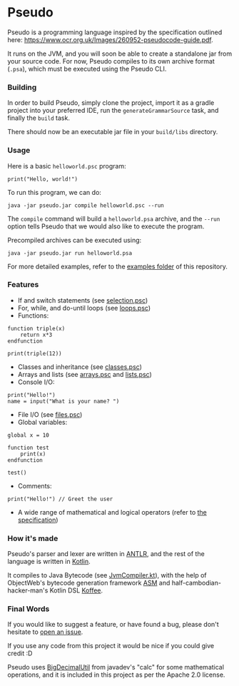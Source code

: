 # Pseudo

Pseudo is a programming language inspired by the specification outlined here: https://www.ocr.org.uk/Images/260952-pseudocode-guide.pdf.

It runs on the JVM, and you will soon be able to create a standalone jar from your source code. For now, Pseudo compiles to its own archive format (`.psa`), which must be executed using the Pseudo CLI.

### Building
In order to build Pseudo, simply clone the project, import it as a gradle project into your preferred IDE, run the `generateGrammarSource` task, and finally the `build` task.

There should now be an executable jar file in your `build/libs` directory.
### Usage
Here is a basic `helloworld.psc` program:
```
print("Hello, world!")
```
To run this program, we can do:

```
java -jar pseudo.jar compile helloworld.psc --run
```

The `compile` command will build a `helloworld.psa` archive, and the `--run` option tells Pseudo that we would also like to execute the program.

Precompiled archives can be executed using:
```
java -jar pseudo.jar run helloworld.psa
```

For more detailed examples, refer to the [examples folder](https://github.com/LlamaLad7/pseudo-kt/tree/master/examples) of this repository.

### Features
* If and switch statements (see [selection.psc](https://github.com/LlamaLad7/pseudo-kt/blob/master/examples/selection.psc))
* For, while, and do-until loops (see [loops.psc](https://github.com/LlamaLad7/pseudo-kt/blob/master/examples/loops.psc))
* Functions:
```
function triple(x)
    return x*3
endfunction

print(triple(12))
```
* Classes and inheritance (see [classes.psc](https://github.com/LlamaLad7/pseudo-kt/blob/master/examples/classes.psc))
* Arrays and lists (see [arrays.psc](https://github.com/LlamaLad7/pseudo-kt/blob/master/examples/arrays.psc) and [lists.psc](https://github.com/LlamaLad7/pseudo-kt/blob/master/examples/lists.psc))
* Console I/O:
```
print("Hello!")
name = input("What is your name? ")
```
* File I/O (see [files.psc](https://github.com/LlamaLad7/pseudo-kt/blob/master/examples/files.psc))
* Global variables:
```
global x = 10

function test
    print(x)
endfunction

test()
```
* Comments:
```
print("Hello!") // Greet the user
```
* A wide range of mathematical and logical operators (refer to [the specification](https://www.ocr.org.uk/Images/260952-pseudocode-guide.pdf))

### How it's made
Pseudo's parser and lexer are written in [ANTLR](https://www.antlr.org/), and the rest of the language is written in [Kotlin](https://kotlinlang.org/).

It compiles to Java Bytecode (see [JvmCompiler.kt](https://github.com/LlamaLad7/pseudo-kt/blob/master/src/main/kotlin/com/llamalad7/pseudo/compilation/JvmCompiler.kt)), with the help of ObjectWeb's bytecode generation framework [ASM](https://asm.ow2.io/) and half-cambodian-hacker-man's Kotlin DSL [Koffee](https://github.com/half-cambodian-hacker-man/Koffee).

### Final Words
If you would like to suggest a feature, or have found a bug, please don't hesitate to [open an issue](https://github.com/LlamaLad7/pseudo-kt/issues/new/choose).

If you use any code from this project it would be nice if you could give credit :D

Pseudo uses [BigDecimalUtil](https://github.com/javadev/calc/blob/master/src/main/java/com/github/calc/BigDecimalUtil.java) from javadev's "calc" for some mathematical operations, and it is included in this project as per the Apache 2.0 license.
